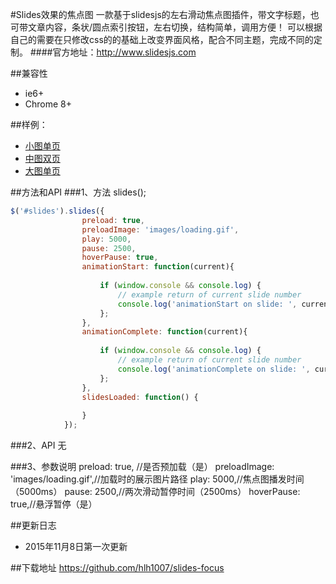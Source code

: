 #Slides效果的焦点图
 一款基于slidesjs的左右滑动焦点图插件，带文字标题，也可带文章内容，条状/圆点索引按钮，左右切换，结构简单，调用方便！
可以根据自己的需要在只修改css的的基础上改变界面风格，配合不同主题，完成不同的定制。
####官方地址：http://www.slidesjs.com

##兼容性

* ie6+
* Chrome 8+

##样例：
* [小图单页](http://192.168.14.97:8080/acc/lxj/focus/focus1/)
* [中图双页](http://192.168.14.97:8080/acc/lxj/focus/focus2/)
* [大图单页]( http://192.168.14.97:8080/acc/lxj/focus/focus3/)

##方法和API
###1、方法
     slides();
```javascript
$('#slides').slides({
    			preload: true,
				preloadImage: 'images/loading.gif',
				play: 5000,
				pause: 2500,
				hoverPause: true,
				animationStart: function(current){
					
					if (window.console && console.log) {
						// example return of current slide number
						console.log('animationStart on slide: ', current);
					};
				},
				animationComplete: function(current){
					
					if (window.console && console.log) {
						// example return of current slide number
						console.log('animationComplete on slide: ', current);
					};
				},
				slidesLoaded: function() {
					
				}
			});
```
###2、API
    无
     
###3、参数说明
     preload: true, //是否预加载（是）
     preloadImage: 'images/loading.gif',//加载时的展示图片路径
     play: 5000,//焦点图播发时间（5000ms）
     pause: 2500,//两次滑动暂停时间（2500ms）
     hoverPause: true,//悬浮暂停（是）


##更新日志
* 2015年11月8日第一次更新

##下载地址
https://github.com/hlh1007/slides-focus






